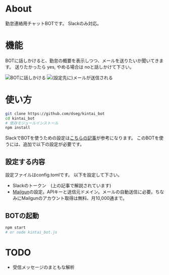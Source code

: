 # About
勤怠連絡用チャットBOTです。
Slackのみ対応。

# 機能
BOTに話しかけると、勤怠の概要を表示しつつ、メールを送りたいか聞いてきます。
送りたかったら yes, やめる場合は noと話しかけて下さい。

![BOTに話しかける](http://dseg.github.io/img/kintai_bot/1o.png)
![(設定先に)メールが送信される](http://dseg.github.io/img/kintai_bot/0o.png)

# 使い方
```bash
git clone https://github.com/dseg/kintai_bot
cd kintai_bot
# 依存モジュールインストール
npm install
```

SlackでBOTを使うための設定は[こちらの記事](http://qiita.com/icb54615/items/af08862dfaefbf2bbcbe)が参考になります。
このBOTを使うには、追加で以下の設定が必要です。

## 設定する内容
設定ファイルはconfig.tomlです。
以下を設定して下さい。

* Slackのトークン　(上の記事で解説されています)
* [Mailgun](http://mailgun.com/)の設定。APIキーと送信元ドメイン。メールの自動送信に必要。ちなみにMailgunのアカウント取得は無料、月10,000通まで。

## BOTの起動
```bash
npm start
# or node kintai_bot.js
```

# TODO
+ 受信メッセージのまともな解析
